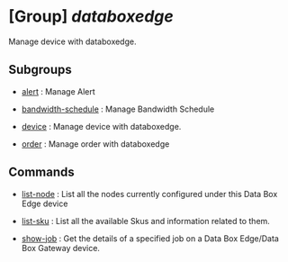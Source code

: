 # [Group] _databoxedge_

Manage device with databoxedge.

## Subgroups

- [alert](/Commands/databoxedge/alert/readme.md)
: Manage Alert

- [bandwidth-schedule](/Commands/databoxedge/bandwidth-schedule/readme.md)
: Manage Bandwidth Schedule

- [device](/Commands/databoxedge/device/readme.md)
: Manage device with databoxedge.

- [order](/Commands/databoxedge/order/readme.md)
: Manage order with databoxedge

## Commands

- [list-node](/Commands/databoxedge/_list-node.md)
: List all the nodes currently configured under this Data Box Edge device

- [list-sku](/Commands/databoxedge/_list-sku.md)
: List all the available Skus and information related to them.

- [show-job](/Commands/databoxedge/_show-job.md)
: Get the details of a specified job on a Data Box Edge/Data Box Gateway device.
